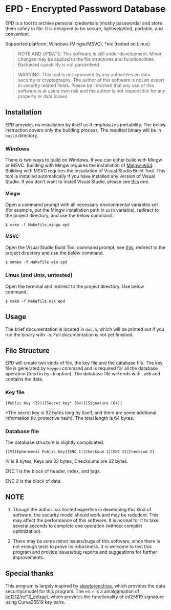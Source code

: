 # EPD - Encrypted Password Database

EPD is a tool to archive personal credentials (mostly passwords) and 
store them safely in file. It is designed to be secure, lightweighted, 
portable, and convenient. 

Supported platform: Windows (Mingw/MSVC), *nix (tested on Linux)

> NOTE AND UPDATE: This software is still under development. Minor changes 
may be applied to the file structures and functionalities. Backward 
capability is not garuenteed.

> WARNING: This tool is not approved by any authorities on data security
or cryptography. The author of this software is not an expert in security 
related fields. Please be informed that any use of this software is at users
own risk and the author is not responsible for any property or data losses.

## Installation

EPD provides no installation by itself as it emphasizes portability. The 
below instruction covers only the building process. The resulted binary will
be in `build` directory.

### Windows

There is two ways to build on Windows. If you can either build with Mingw or
MSVC. Building with Mingw requires the installation of 
[Mingw-w64](https://sourceforge.net/projects/mingw-w64/). Building
with MSVC requires the installation of Visual Studio Build Tool. This tool is
installed automatically if you have installed any version of Visual Studio.
If you don't want to install Visual Studio, please see 
[this](https://msdn.microsoft.com/en-us/library/f35ctcxw.aspx) one.

#### Mingw

Open a command prompt with all necessary environmental variables set (for
example, put the Mingw installation path in `path` variable), redirect to
the project directory, and use the below command.

    $ make -f Makefile.mingw epd
    
#### MSVC

Open the Visual Studio Build Tool command prompt, see 
[this](https://msdn.microsoft.com/en-us/library/f35ctcxw.aspx), redirect to 
the project directory and use the below command.

    $ nmake -f Makefile.win epd
    
### Linux (and Unix, untested)

Open the terminal and redirect to the project directory. Use below command.

    $ make -f Makefile.nix epd
    
## Usage

The brief documentation is located in `doc.h`, which will be printed out
if you run the binary with `-h`. Full documentation is not yet finished.

## File Structure

EPD will create two kinds of file, the key file and the database file.
The key file is generated by `keygen` command and is required for all the
database operation (feed in by `-k` option). The database file will ends with
`.edb` and contains the data.

### Key file

```
[Public Key (32)][Secret key* (64)][Signature (64)]
```

*The secret key is 32 bytes long by itself, and there are some addtional 
information (iv, protective hash). The total length is 64 bytes.

### Database file

The database structure is slightly complicated.

```
[IV][Ephermeral Public Key][ENC 1][Checksum 1][ENC 2][Checksum 2]
```

IV is 8 bytes, Keys are 32 bytes, Checksums are 32 bytes.

ENC 1 is the block of header, index, and tags.

ENC 2 is the block of data.

## NOTE

1. Though the author has limited expertise in developing this kind of software,
the security model should work and may be redudent. This may affect the 
performance of this software. It is normal for it to take several seconds to 
complete one operation (without compiler optimization).

2. There may be some minor issues/bugs of this software, since there is not 
enough tests to prove its robostness. It is welcome to test this program and 
provide issues/bug reports and suggestions for further improvements.

## Special thanks

This program is largely inspired by 
[skeeto/enchive](https://github.com/skeeto/enchive), which provides the data 
securitycmodel for this program. The `ed.c` is a amalgamation of 
[kc1212/ref10_extract](https://github.com/kc1212/ref10_extract), which 
provides the functionality of ed25519 signature using Curve25519 key pairs.


